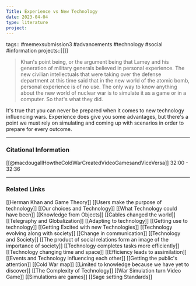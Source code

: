 ```yaml
---
Title: Experience vs New Technology
date: 2023-04-04
type: literature
project:
---
```

tags:: #memexsubmission3 #advancements #technology #social #information 
projects::[[]]

> Khan's point being, or the argument being that Lamey and his generation of military generals believed in personal experience. The new civilian intellectuals that were taking over the defense department at this time said that in the new world of the atomic bomb, personal experience is of no use. The only way to know anything about the new world of nuclear war is to simulate it as a game or in a computer. So that's what they did.

It's true that you can never be prepared when it comes to new technology influencing wars. Experience does give you some advantages, but there's a point we must rely on simulating and coming up with scenarios in order to prepare for every outcome.

---
### Citational Information

[[@macdougallHowtheColdWarCreatedVideoGamesandViceVersa]] 32:00 - 32:36

---

### Related Links

[[Herman Khan and Game Theory]]
[[Users make the purpose of technology]]
[[Our choices and Technology]]
[[What Technology could have been]]
[[Knowledge from Objects]]
[[Cables changed the world]]
[[Telegraphy and Globalization]]
[[Adapting to technology]]
[[Getting use to technology]]
[[Getting Excited with new Technologies]]
[[Technology evolving along with society]]
[[Change in communication]]
[[Technology and Society]]
[[The product of social relations form an image of the importance of society]]
[[Technology completes tasks more efficiently]]
[[Technology changing time and space]]
[[Efficiency leads to assimilation]]
[[Events and Technology influencing each other]]
[[Getting the public's attention]]
[[Cold War map]]
[[Limited to knowledge because we have yet to discover]]
[[The Complexity of Technology]]
[[War Simulation turn Video Game]]
[[Simulations are games]]
[[Sage setting Standards]]